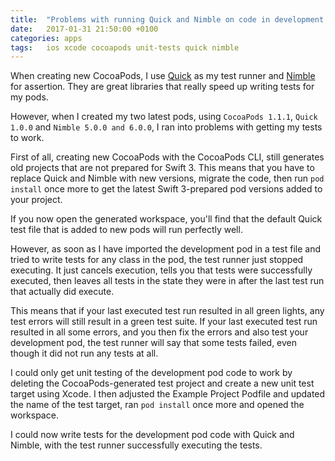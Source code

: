 ```yaml
---
title:  "Problems with running Quick and Nimble on code in development CocoaPod"
date:   2017-01-31 21:50:00 +0100
categories: apps
tags:	ios xcode cocoapods unit-tests quick nimble
---
```



When creating new CocoaPods, I use [Quick](https://github.com/Quick/Quick) as my
test runner and [Nimble](https://github.com/Quick/Nimble) for assertion. They are
great libraries that really speed up writing tests for my pods.

However, when I created my two latest pods, using `CocoaPods 1.1.1`, `Quick 1.0.0`
and `Nimble 5.0.0 and 6.0.0`, I ran into problems with getting my tests to work.

First of all, creating new CocoaPods with the CocoaPods CLI, still generates old
projects that are not prepared for Swift 3. This means that you have to replace
Quick and Nimble with new versions, migrate the code, then run `pod install` once
more to get the latest Swift 3-prepared pod versions added to your project.

If you now open the generated workspace, you'll find that the default Quick test
file that is added to new pods will run perfectly well.

However, as soon as I have imported the development pod in a test file and tried
to write tests for any class in the pod, the test runner just stopped executing.
It just cancels execution, tells you that tests were successfully executed, then
leaves all tests in the state they were in after the last test run that actually
did execute.

This means that if your last executed test run resulted in all green lights, any
test errors will still result in a green test suite. If your last executed test
run resulted in all some errors, and you then fix the errors and also test your
development pod, the test runner will say that some tests failed, even though it
did not run any tests at all.

I could only get unit testing of the development pod code to work by deleting the
CocoaPods-generated test project and create a new unit test target using Xcode. I
then adjusted the Example Project Podfile and updated the name of the test target,
ran `pod install` once more and opened the workspace. 

I could now write tests for the development pod code with Quick and Nimble, with
the test runner successfully executing the tests.
